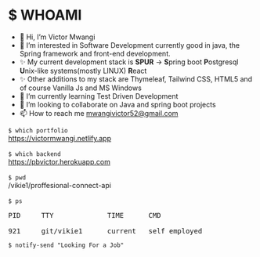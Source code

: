 # $ WHOAMI
- 👋 Hi, I’m Victor Mwangi
- 👀 I’m interested in Software Development currently good in java, the Spring framework and front-end development.
- ✨ My current development stack is <strong>SPUR</strong> -> <b>S</b>pring boot <b>P</b>ostgresql <b>U</b>nix-like systems(mostly LINUX) <b>R</b>eact
- ✨ Other additions to my stack are Thymeleaf, Tailwind CSS, HTML5 and of course Vanilla Js and MS Windows
- 🌱 I’m currently learning Test Driven Development
- 💞️ I’m looking to collaborate on Java and spring boot projects
- 📫 How to reach me mwangivictor52@gmail.com

`$ which portfolio` <br>
https://victormwangi.netlify.app <br><br>
`$ which backend` <br>
https://pbvictor.herokuapp.com <br><br>
`$ pwd` <br>
/vikie1/proffesional-connect-api <br><br>
`$ ps` <br>
<pre>
PID     TTY             TIME      CMD <br>
921     git/vikie1      current   self employed
</pre>
`$ notify-send "Looking For a Job"`

<!---
vikie1/vikie1 is a ✨ special ✨ repository because its `README.md` (this file) appears on your GitHub profile.
You can click the Preview link to take a look at your changes.
--->
